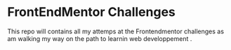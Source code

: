 # FrontEndMentor Challenges

This repo will contains all my attemps at the Frontendmentor challenges as am walking my way on the path to learnin web developpement .

